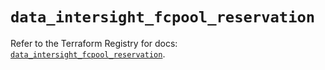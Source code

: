 # `data_intersight_fcpool_reservation`

Refer to the Terraform Registry for docs: [`data_intersight_fcpool_reservation`](https://registry.terraform.io/providers/ciscodevnet/intersight/1.0.71/docs/data-sources/fcpool_reservation).
